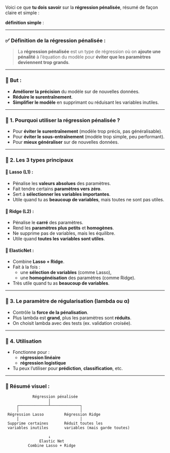 Voici ce que **tu dois savoir** sur la **régression pénalisée**, résumé de façon claire et simple :

**définition simple** :

---

### ✅ **Définition de la régression pénalisée** :

> La **régression pénalisée** est un type de régression où on **ajoute une pénalité** à l’équation du modèle pour **éviter que les paramètres deviennent trop grands**.

---

### 🎯 **But** :
- **Améliorer la précision** du modèle sur de nouvelles données.
- **Réduire le surentraînement**.
- **Simplifier le modèle** en supprimant ou réduisant les variables inutiles.

---
### 📌 1. **Pourquoi utiliser la régression pénalisée ?**
- Pour **éviter le surentraînement** (modèle trop précis, pas généralisable).
- Pour **éviter le sous-entraînement** (modèle trop simple, peu performant).
- Pour **mieux généraliser** sur de nouvelles données.

---

### 📌 2. **Les 3 types principaux**

#### 🔹 Lasso (L1) :
- Pénalise les **valeurs absolues** des paramètres.
- Fait tendre certains **paramètres vers zéro**.
- Sert à **sélectionner les variables importantes**.
- Utile quand tu as **beaucoup de variables**, mais toutes ne sont pas utiles.

#### 🔹 Ridge (L2) :
- Pénalise le **carré** des paramètres.
- Rend les **paramètres plus petits** et **homogènes**.
- Ne supprime pas de variables, mais les équilibre.
- Utile quand **toutes les variables sont utiles**.

#### 🔹 ElasticNet :
- Combine **Lasso + Ridge**.
- Fait à la fois :
  - une **sélection de variables** (comme Lasso),
  - une **homogénéisation** des paramètres (comme Ridge).
- Très utile quand tu as **beaucoup de variables**.

---

### 📌 3. **Le paramètre de régularisation (lambda ou α)**
- Contrôle la **force de la pénalisation**.
- Plus lambda est **grand**, plus les paramètres sont **réduits**.
- On choisit lambda avec des tests (ex. validation croisée).

---

### 📌 4. **Utilisation**
- Fonctionne pour :
  - **régression linéaire**
  - **régression logistique**
- Tu peux l’utiliser pour **prédiction**, **classification**, etc.

---

### 📌 Résumé visuel :

```
            Régression pénalisée
                   │
     ┌─────────────┴─────────────┐
     │                           │
 Régression Lasso         Régression Ridge
     │                           │
 Supprime certaines       Réduit toutes les
 variables inutiles       variables (mais garde toutes)

                   ↓
               Elastic Net
          Combine Lasso + Ridge
```
